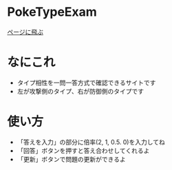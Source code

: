 # PokeTypeExam

[ページに飛ぶ](https://ulxsth.github.io/PokeTypeExam/)

# なにこれ
+ タイプ相性を一問一答方式で確認できるサイトです
+ 左が攻撃側のタイプ、右が防御側のタイプです

# 使い方
+ 「答えを入力」の部分に倍率(2, 1, 0.5. 0)を入力してね
+ 「回答」ボタンを押すと答え合わせしてくれるよ
+ 「更新」ボタンで問題の更新ができるよ
